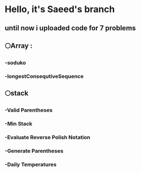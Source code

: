 # Hello, it's Saeed's branch

## until now i uploaded code for 7 problems
##  🌕Array :
###   -soduko
###   -longestConsequtiveSequence
##  🌕stack
###   -Valid Parentheses
###   -Min Stack
###   -Evaluate Reverse Polish Notation
###   -Generate Parentheses
###   -Daily Temperatures
